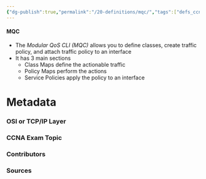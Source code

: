 ```yaml
---
{"dg-publish":true,"permalink":"/20-definitions/mqc/","tags":["defs_ccna"]}
---
```


#### MQC
- The *Modular QoS CLI (MQC)* allows you to define classes, create traffic policy, and attach traffic policy to an interface
- It has 3 main sections
	- Class Maps define the actionable traffic
	- Policy Maps perform the actions
	- Service Policies apply the policy to an interface

# Metadata
### OSI or TCP/IP Layer

### CCNA Exam Topic

### Contributors

### Sources

